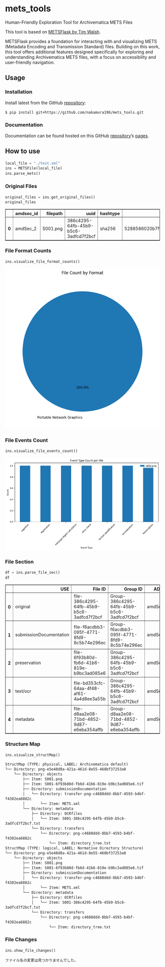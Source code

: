 mets_tools
================

<!-- WARNING: THIS FILE WAS AUTOGENERATED! DO NOT EDIT! -->

Human-Friendly Exploration Tool for Archivematica METS Files

This tool is based on [METSFlask by Tim
Walsh](https://github.com/tw4l/METSFlask).

METSFlask provides a foundation for interacting with and visualizing
METS (Metadata Encoding and Transmission Standard) files. Building on
this work, this tool offers additional features designed specifically
for exploring and understanding Archivematica METS files, with a focus
on accessibility and user-friendly navigation.

## Usage

### Installation

Install latest from the GitHub
[repository](https://github.com/nakamura196/mets_tools):

``` sh
$ pip install git+https://github.com/nakamura196/mets_tools.git
```

### Documentation

Documentation can be found hosted on this GitHub
[repository](https://github.com/nakamura196/mets_tools)’s
[pages](https://nakamura196.github.io/mets_tools/).

## How to use

``` python
local_file = "./test.xml"
ins = METSFile(local_file)
ins.parse_mets()
```

### Original Files

``` python
original_files = ins.get_original_files()
original_files
```

<div>
<style scoped>
    .dataframe tbody tr th:only-of-type {
        vertical-align: middle;
    }

    .dataframe tbody tr th {
        vertical-align: top;
    }

    .dataframe thead th {
        text-align: right;
    }
</style>
<table border="1" class="dataframe">
  <thead>
    <tr style="text-align: right;">
      <th></th>
      <th>amdsec_id</th>
      <th>filepath</th>
      <th>uuid</th>
      <th>hashtype</th>
      <th>hashvalue</th>
      <th>bytes</th>
      <th>format</th>
      <th>version</th>
      <th>puid</th>
      <th>modified_date</th>
      <th>fits_modified_unixtime</th>
      <th>filename</th>
      <th>size</th>
    </tr>
  </thead>
  <tbody>
    <tr>
      <th>0</th>
      <td>amdSec_2</td>
      <td>S001.png</td>
      <td>386c4295-64fb-45b9-b5c6-3adfcd7f2bcf</td>
      <td>sha256</td>
      <td>5288586020b7ff120ad53f94432f719aa0ca1c5e094dc9...</td>
      <td>9097282</td>
      <td>Portable Network Graphics</td>
      <td>1.2</td>
      <td>&lt;a href="http://nationalarchives.gov.uk/PRONOM...</td>
      <td>2024-10-25T03:00:20Z</td>
      <td></td>
      <td>S001.png</td>
      <td>9 MB</td>
    </tr>
  </tbody>
</table>
</div>

### File Format Counts

``` python
ins.visualize_file_format_counts()
```

![](index_files/figure-gfm/cell-4-output-1.png)

### File Events Count

``` python
ins.visualize_file_events_count()
```

![](index_files/figure-gfm/cell-5-output-1.png)

### File Section

``` python
df = ins.parse_file_sec()
df
```

<div>
<style scoped>
    .dataframe tbody tr th:only-of-type {
        vertical-align: middle;
    }

    .dataframe tbody tr th {
        vertical-align: top;
    }

    .dataframe thead th {
        text-align: right;
    }
</style>
<table border="1" class="dataframe">
  <thead>
    <tr style="text-align: right;">
      <th></th>
      <th>USE</th>
      <th>File ID</th>
      <th>Group ID</th>
      <th>ADMID</th>
      <th>File Location</th>
      <th>LOCTYPE</th>
      <th>OTHERLOCTYPE</th>
    </tr>
  </thead>
  <tbody>
    <tr>
      <th>0</th>
      <td>original</td>
      <td>file-386c4295-64fb-45b9-b5c6-3adfcd7f2bcf</td>
      <td>Group-386c4295-64fb-45b9-b5c6-3adfcd7f2bcf</td>
      <td>amdSec_2</td>
      <td>objects/S001.png</td>
      <td>OTHER</td>
      <td>SYSTEM</td>
    </tr>
    <tr>
      <th>1</th>
      <td>submissionDocumentation</td>
      <td>file-f6acdbb3-095f-4771-8fd9-8c5b74e296ec</td>
      <td>Group-f6acdbb3-095f-4771-8fd9-8c5b74e296ec</td>
      <td>amdSec_5</td>
      <td>objects/submissionDocumentation/transfer-png-c...</td>
      <td>OTHER</td>
      <td>SYSTEM</td>
    </tr>
    <tr>
      <th>2</th>
      <td>preservation</td>
      <td>file-6f93b80d-fb6d-41b6-819e-b9bc3ad085e6</td>
      <td>Group-386c4295-64fb-45b9-b5c6-3adfcd7f2bcf</td>
      <td>amdSec_1</td>
      <td>objects/S001-6f93b80d-fb6d-41b6-819e-b9bc3ad08...</td>
      <td>OTHER</td>
      <td>SYSTEM</td>
    </tr>
    <tr>
      <th>3</th>
      <td>text/ocr</td>
      <td>file-bd353cfc-64aa-4f48-af61-4a4d8ee3a55b</td>
      <td>Group-386c4295-64fb-45b9-b5c6-3adfcd7f2bcf</td>
      <td>amdSec_3</td>
      <td>objects/metadata/OCRfiles/S001-386c4295-64fb-4...</td>
      <td>OTHER</td>
      <td>SYSTEM</td>
    </tr>
    <tr>
      <th>4</th>
      <td>metadata</td>
      <td>file-d8aa2e08-71bd-4852-9d87-e6eba354affb</td>
      <td>Group-d8aa2e08-71bd-4852-9d87-e6eba354affb</td>
      <td>amdSec_4</td>
      <td>objects/metadata/transfers/png-c4688ddd-8bb7-4...</td>
      <td>OTHER</td>
      <td>SYSTEM</td>
    </tr>
  </tbody>
</table>
</div>

### Structure Map

``` python
ins.visualize_structMap()
```

    StructMap (TYPE: physical, LABEL: Archivematica default)
    └── Directory: png-e5e48d8a-421a-461d-8e55-468bf37253a8
        └── Directory: objects
            ├── Item: S001.png
            ├── Item: S001-6f93b80d-fb6d-41b6-819e-b9bc3ad085e6.tif
            ├── Directory: submissionDocumentation
            │   └── Directory: transfer-png-c4688ddd-8bb7-4593-b4bf-f4302ea6882c
            │       └── Item: METS.xml
            └── Directory: metadata
                ├── Directory: OCRfiles
                │   └── Item: S001-386c4295-64fb-45b9-b5c6-3adfcd7f2bcf.txt
                └── Directory: transfers
                    └── Directory: png-c4688ddd-8bb7-4593-b4bf-f4302ea6882c
                        └── Item: directory_tree.txt
    StructMap (TYPE: logical, LABEL: Normative Directory Structure)
    └── Directory: png-e5e48d8a-421a-461d-8e55-468bf37253a8
        └── Directory: objects
            ├── Item: S001.png
            ├── Item: S001-6f93b80d-fb6d-41b6-819e-b9bc3ad085e6.tif
            ├── Directory: submissionDocumentation
            │   └── Directory: transfer-png-c4688ddd-8bb7-4593-b4bf-f4302ea6882c
            │       └── Item: METS.xml
            └── Directory: metadata
                ├── Directory: OCRfiles
                │   └── Item: S001-386c4295-64fb-45b9-b5c6-3adfcd7f2bcf.txt
                └── Directory: transfers
                    └── Directory: png-c4688ddd-8bb7-4593-b4bf-f4302ea6882c
                        └── Item: directory_tree.txt

### File Changes

``` python
ins.show_file_changes()
```

    ファイル名の変更は見つかりませんでした。
